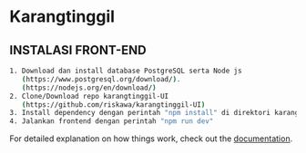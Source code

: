 # Karangtinggil

## INSTALASI FRONT-END

```bash
1. Download dan install database PostgreSQL serta Node js
   (https://www.postgresql.org/download/).
   (https://nodejs.org/en/download/)
2. Clone/Download repo karangtinggil-UI
   (https://github.com/riskawa/karangtinggil-UI)
3. Install dependency dengan perintah "npm install" di direktori karangtinggil-UI
4. Jalankan frontend dengan perintah "npm run dev"

```

For detailed explanation on how things work, check out the [documentation](https://nuxtjs.org).